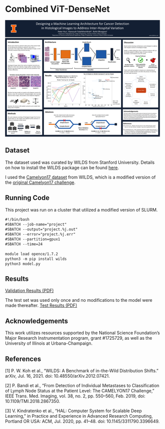 # Combined ViT-DenseNet

<img src="peter_hsu_poster.png"/>

## Dataset

The dataset used was curated by WILDS from Stanford University.  Details on how to install the WILDS package can be found [here](https://wilds.stanford.edu/get_started/).

I used the [Camelyon17 dataset](https://wilds.stanford.edu/datasets/#camelyon17) from WILDS, which is a modified version of the [original Camelyon17 challenge](https://doi.org/10.1109/TMI.2018.2867350).

## Running Code

This project was run on a cluster that utilized a modified version of SLURM.

```
#!/bin/bash
#SBATCH --job-name="project"
#SBATCH --output="project.%j.out"
#SBATCH --error="project.%j.err"
#SBATCH --partition=gpux1
#SBATCH --time=24

module load opence/1.7.2
python3 -m pip install wilds
python3 model.py
```

## Results

[Validation Results (PDF)](val_results.pdf)

The test set was used only once and no modifications to the model were made thereafter.
[Test Results (PDF)](test_results.pdf)

## Acknowledgements
This work utilizes resources supported by the National Science Foundation’s Major Research Instrumentation program, grant #1725729, as well as the University of Illinois at Urbana-Champaign.

## References
[1] P. W. Koh et al., “WILDS: A Benchmark of in-the-Wild Distribution Shifts.” arXiv, Jul. 16, 2021. doi: 10.48550/arXiv.2012.07421.

[2] P. Bandi et al., “From Detection of Individual Metastases to Classification of Lymph Node Status at the Patient Level: The CAMELYON17 Challenge,” IEEE Trans. Med. Imaging, vol. 38, no. 2, pp. 550–560, Feb. 2019, doi: 10.1109/TMI.2018.2867350.

[3] V. Kindratenko et al., “HAL: Computer System for Scalable Deep Learning,” in Practice and Experience in Advanced Research Computing, Portland OR USA: ACM, Jul. 2020, pp. 41–48. doi: 10.1145/3311790.3396649.